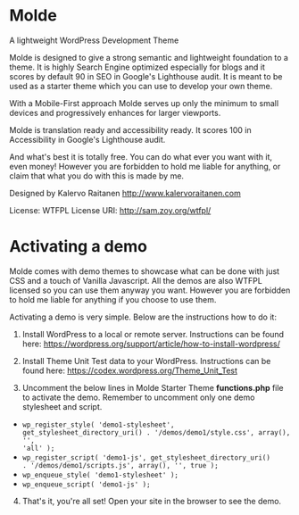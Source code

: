 # Molde
A lightweight WordPress Development Theme

Molde is designed to give a strong semantic and lightweight foundation to a theme.
It is highly Search Engine optimized especially for blogs and it scores by default 90 in SEO in Google's Lighthouse audit.
It is meant to be used as a starter theme which you can use to develop your own theme.

With a Mobile-First approach Molde serves up only the minimum to small devices and progressively enhances for larger viewports.

Molde is translation ready and accessibility ready. It scores 100 in Accessibility in Google's Lighthouse audit.

And what's best it is totally free. You can do what ever you want with it, even money! However you are forbidden to hold me liable for anything, or claim that what you do with this is made by me.

Designed by Kalervo Raitanen
http://www.kalervoraitanen.com

License: WTFPL
License URI: http://sam.zoy.org/wtfpl/

# Activating a demo
Molde comes with demo themes to showcase what can be done with just CSS and a touch of Vanilla Javascript. All the demos are also WTFPL licensed so you can use them anyway you want. However you are forbidden to hold me liable for anything if you choose to use them.

Activating a demo is very simple. Below are the instructions how to do it:

1. Install WordPress to a local or remote server. Instructions can be found here: https://wordpress.org/support/article/how-to-install-wordpress/

2. Install Theme Unit Test data to your WordPress. Instructions can be found here: https://codex.wordpress.org/Theme_Unit_Test

3. Uncomment the below lines in Molde Starter Theme <strong>functions.php</strong> file to activate the demo. Remember to uncomment only one demo stylesheet and script.
- <code>wp_register_style( 'demo1-stylesheet', get_stylesheet_directory_uri() . '/demos/demo1/style.css', array(), '', 'all' );</code>
- <code>wp_register_script( 'demo1-js', get_stylesheet_directory_uri() . '/demos/demo1/scripts.js', array(), '', true );</code>
- <code>wp_enqueue_style( 'demo1-stylesheet' );</code>
- <code>wp_enqueue_script( 'demo1-js' );</code>

4. That's it, you're all set! Open your site in the browser to see the demo.